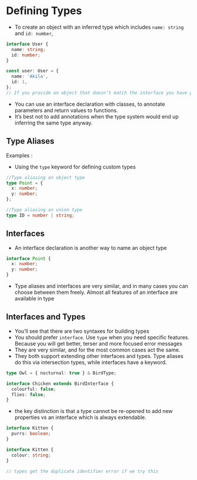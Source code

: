 # Defining Types

- To create an object with an inferred type which includes `name: string` and `id: number`,

```ts
interface User {
  name: string;
  id: number;
}

const user: User = {
  name: 'Akila',
  id: 1,
};
// If you provide an object that doesn’t match the interface you have provided, TypeScript will warn you
```

- You can use an interface declaration with classes, to annotate parameters and return values to functions.
- It’s best not to add annotations when the type system would end up inferring the same type anyway.

## Type Aliases

Examples :

- Using the `type` keyword for defining custom types

```ts
//Type aliasing an object type
type Point = {
  x: number;
  y: number;
};

//Type aliasing an union type
type ID = number | string;
```

## Interfaces

- An interface declaration is another way to name an object type

```ts
interface Point {
  x: number;
  y: number;
}
```

- Type aliases and interfaces are very similar, and in many cases you can choose between them freely. Almost all features of an interface are available in type

## Interfaces and Types

- You’ll see that there are two syntaxes for building types
- You should prefer `interface`. Use `type` when you need specific features. Because you will get better, terser and more focused error messages
- They are very similar, and for the most common cases act the same.
- They both support extending other interfaces and types. Type aliases do this via intersection types, while interfaces have a keyword.

```ts
type Owl = { nocturnal: true } & BirdType;

interface Chicken extends BirdInterface {
  colourful: false;
  flies: false;
}
```

- the key distinction is that a type cannot be re-opened to add new properties vs an interface which is always extendable.

```ts
interface Kitten {
  purrs: boolean;
}

interface Kitten {
  colour: string;
}

// types get the duplicate identifier error if we try this
```
